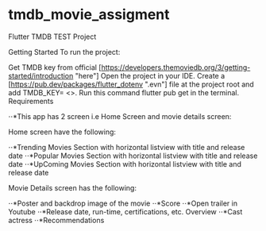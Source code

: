 # tmdb_movie_assigment

Flutter TMDB TEST Project

Getting Started
To run the project:

Get TMDB key from official [https://developers.themoviedb.org/3/getting-started/introduction "here"]
Open the project in your IDE.
Create a [https://pub.dev/packages/flutter_dotenv ".evn"] file at the project root and add TMDB_KEY= <<your key here>>.
Run this command flutter pub get in the terminal.
Requirements

⋅⋅*This app has 2 screen i.e Home Screen and movie details screen:

Home screen have the following:

⋅⋅*Trending Movies Section with horizontal listview with title and release date
⋅⋅*Popular Movies Section with horizontal listview with title and release date
⋅⋅*UpComing Movies Section with horizontal listview with title and release date

Movie Details screen has the following:

⋅⋅*Poster and backdrop image of the movie 
⋅⋅*Score
⋅⋅*Open trailer in Youtube
⋅⋅*Release date, run-time, certifications, etc.
Overview
⋅⋅*Cast actress 
⋅⋅*Recommendations 



